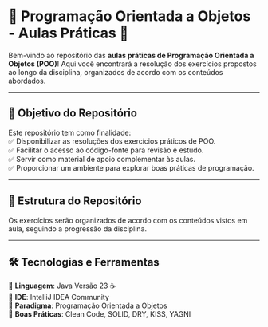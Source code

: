 # 🏫 Programação Orientada a Objetos - Aulas Práticas 🚀  

Bem-vindo ao repositório das **aulas práticas de Programação Orientada a Objetos (POO)**! Aqui você encontrará a resolução dos exercícios propostos ao longo da disciplina, organizados de acordo com os conteúdos abordados.  

---

## 📌 **Objetivo do Repositório**  
Este repositório tem como finalidade:  
✅ Disponibilizar as resoluções dos exercícios práticos de POO.  
✅ Facilitar o acesso ao código-fonte para revisão e estudo.  
✅ Servir como material de apoio complementar às aulas.  
✅ Proporcionar um ambiente para explorar boas práticas de programação.  

---

## 📂 **Estrutura do Repositório**  
Os exercícios serão organizados de acordo com os conteúdos vistos em aula, seguindo a progressão da disciplina.  

---

## 🛠 **Tecnologias e Ferramentas**  
🔹 **Linguagem**: Java Versão 23 ☕  
🔹 **IDE**: IntelliJ IDEA Community  
🔹 **Paradigma**: Programação Orientada a Objetos  
🔹 **Boas Práticas**: Clean Code, SOLID, DRY, KISS, YAGNI  
